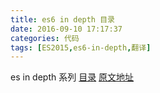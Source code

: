 ```yaml
---
title: es6 in depth 目录
date: 2016-09-10 17:17:37
categories: 代码
tags: [ES2015,es6-in-depth,翻译]
---
```

es in depth 系列 [目录](/2016/09/10/es6-in-depth-content/) [原文地址](https://hacks.mozilla.org/category/es6-in-depth/)